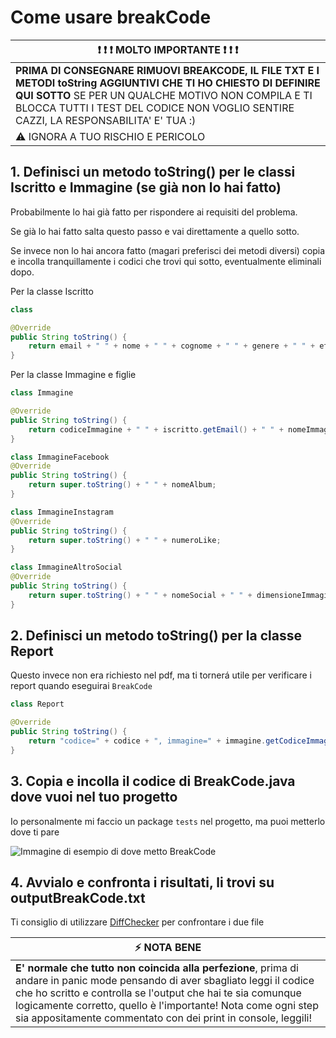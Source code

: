 # Come usare breakCode

| :exclamation: :exclamation: :exclamation: MOLTO IMPORTANTE :exclamation: :exclamation: :exclamation: |
|-----------------------------------------|
| **PRIMA DI CONSEGNARE RIMUOVI BREAKCODE, IL FILE TXT E I METODI toString AGGIUNTIVI CHE TI HO CHIESTO DI DEFINIRE QUI SOTTO** SE PER UN QUALCHE MOTIVO NON COMPILA E TI BLOCCA TUTTI I TEST DEL CODICE NON VOGLIO SENTIRE CAZZI, LA RESPONSABILITA' E' TUA :) |
| :warning: IGNORA A TUO RISCHIO E PERICOLO   |

## 1. Definisci un metodo toString() per le classi Iscritto e Immagine (se già non lo hai fatto) 
Probabilmente lo hai già fatto per rispondere ai requisiti del problema.

Se già lo hai fatto salta questo passo e vai direttamente a quello sotto.

Se invece non lo hai ancora fatto (magari preferisci dei metodi diversi) copia e incolla tranquillamente i codici che trovi qui sotto, eventualmente eliminali dopo.

Per la classe Iscritto
```java
class 

@Override
public String toString() {
	return email + " " + nome + " " + cognome + " " + genere + " " + eta;
}
```

Per la classe Immagine e figlie
```java
class Immagine

@Override
public String toString() {
	return codiceImmagine + " " + iscritto.getEmail() + " " + nomeImmagine + " " + tipoImmagine;
}

class ImmagineFacebook
@Override
public String toString() {
	return super.toString() + " " + nomeAlbum;
}

class ImmagineInstagram
@Override
public String toString() {
	return super.toString() + " " + numeroLike;
}

class ImmagineAltroSocial
@Override
public String toString() {
	return super.toString() + " " + nomeSocial + " " + dimensioneImmagine;
}
```

## 2. Definisci un metodo toString() per la classe Report
Questo invece non era richiesto nel pdf, ma ti tornerá utile per verificare i report quando eseguirai ```BreakCode```
```java
class Report

@Override
public String toString() {
	return "codice=" + codice + ", immagine=" + immagine.getCodiceImmagine() + ", descrizione=" + descrizione + ", timestamp=" + timestamp;
}
```

## 3. Copia e incolla il codice di BreakCode.java dove vuoi nel tuo progetto
Io personalmente mi faccio un package ```tests``` nel progetto, ma puoi metterlo dove ti pare

![Immagine di esempio di dove metto BreakCode](https://i.ibb.co/0qSyrN1/immagine.png)


## 4. Avvialo e confronta i risultati, li trovi su outputBreakCode.txt 
Ti consiglio di utilizzare [DiffChecker](https://www.diffchecker.com/) per confrontare i due file

| :zap:        NOTA BENE   |
|--------------------------|
| **E' normale che tutto non coincida alla perfezione**, prima di andare in panic mode pensando di aver sbagliato leggi il codice che ho scritto e controlla se l'output che hai te sia comunque logicamente corretto, quello è l'importante! Nota come ogni step sia appositamente commentato con dei print in console, leggili! |

